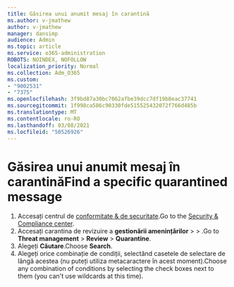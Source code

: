 ```yaml
---
title: Găsirea unui anumit mesaj în carantină
ms.author: v-jmathew
author: v-jmathew
manager: dansimp
audience: Admin
ms.topic: article
ms.service: o365-administration
ROBOTS: NOINDEX, NOFOLLOW
localization_priority: Normal
ms.collection: Adm_O365
ms.custom:
- "9002531"
- "7375"
ms.openlocfilehash: 3f9bd87a30bc7062afbe39dcc7df19b8eac37741
ms.sourcegitcommit: 1f998ca586c90330fde515525432072f766d485b
ms.translationtype: MT
ms.contentlocale: ro-RO
ms.lasthandoff: 03/08/2021
ms.locfileid: "50526926"
---
```

# <a name="find-a-specific-quarantined-message"></a><span data-ttu-id="e1ce1-102">Găsirea unui anumit mesaj în carantină</span><span class="sxs-lookup"><span data-stu-id="e1ce1-102">Find a specific quarantined message</span></span>

1. <span data-ttu-id="e1ce1-103">Accesați centrul de [conformitate & de securitate](https://go.microsoft.com/fwlink/p/?linkid=2077143).</span><span class="sxs-lookup"><span data-stu-id="e1ce1-103">Go to the [Security & Compliance center](https://go.microsoft.com/fwlink/p/?linkid=2077143).</span></span>
2. <span data-ttu-id="e1ce1-104">Accesați carantina de revizuire a **gestionării amenințărilor**  >    >  .</span><span class="sxs-lookup"><span data-stu-id="e1ce1-104">Go to **Threat management** > **Review** > **Quarantine**.</span></span>
3. <span data-ttu-id="e1ce1-105">Alegeți **Căutare**.</span><span class="sxs-lookup"><span data-stu-id="e1ce1-105">Choose **Search**.</span></span>
4. <span data-ttu-id="e1ce1-106">Alegeți orice combinație de condiții, selectând casetele de selectare de lângă acestea (nu puteți utiliza metacaractere în acest moment).</span><span class="sxs-lookup"><span data-stu-id="e1ce1-106">Choose any combination of conditions by selecting the check boxes next to them (you can't use wildcards at this time).</span></span>

